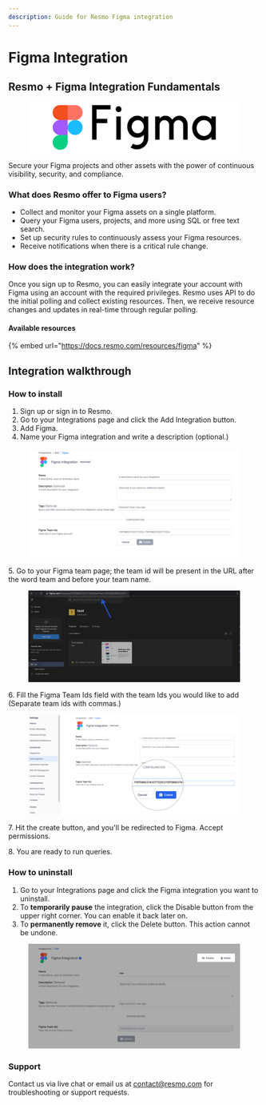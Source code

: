 ```yaml
---
description: Guide for Resmo Figma integration
---
```


# Figma Integration

## Resmo + Figma Integration Fundamentals

<figure><img src="../.gitbook/assets/figma-logo.png" alt=""><figcaption></figcaption></figure>

Secure your Figma projects and other assets with the power of continuous visibility, security, and compliance.

### What does Resmo offer to Figma users?

* Collect and monitor your Figma assets on a single platform.
* Query your Figma users, projects, and more using SQL or free text search.
* Set up security rules to continuously assess your Figma resources.
* Receive notifications when there is a critical rule change.

### How does the integration work?

Once you sign up to Resmo, you can easily integrate your account with Figma using an account with the required privileges. Resmo uses API to do the initial polling and collect existing resources. Then, we receive resource changes and updates in real-time through regular polling.

#### Available resources

{% embed url="https://docs.resmo.com/resources/figma" %}

## Integration walkthrough

### How to install

1. Sign up or sign in to Resmo.
2. Go to your Integrations page and click the Add Integration button.
3. Add Figma.
4. Name your Figma integration and write a description (optional.)

<figure><img src="../.gitbook/assets/figma-integration-configuration.png" alt=""><figcaption></figcaption></figure>

5\. Go to your Figma team page; the team id will be present in the URL after the word team and before your team name.

<figure><img src="../.gitbook/assets/figma-team-url.png" alt=""><figcaption></figcaption></figure>

6\. Fill the Figma Team Ids field with the team Ids you would like to add (Separate team ids with commas.)

<figure><img src="../.gitbook/assets/figma-team-id.png" alt=""><figcaption></figcaption></figure>

7\. Hit the create button, and you'll be redirected to Figma. Accept permissions.

8\. You are ready to run queries.

### How to uninstall

1. Go to your Integrations page and click the Figma integration you want to uninstall.
2. To **temporarily pause** the integration, click the Disable button from the upper right corner. You can enable it back later on.
3. To **permanently remove** it, click the Delete button. This action cannot be undone.

<figure><img src="../.gitbook/assets/disable-delete-figma-integration.png" alt=""><figcaption></figcaption></figure>

### Support

Contact us via live chat or email us at contact@resmo.com for troubleshooting or support requests.
